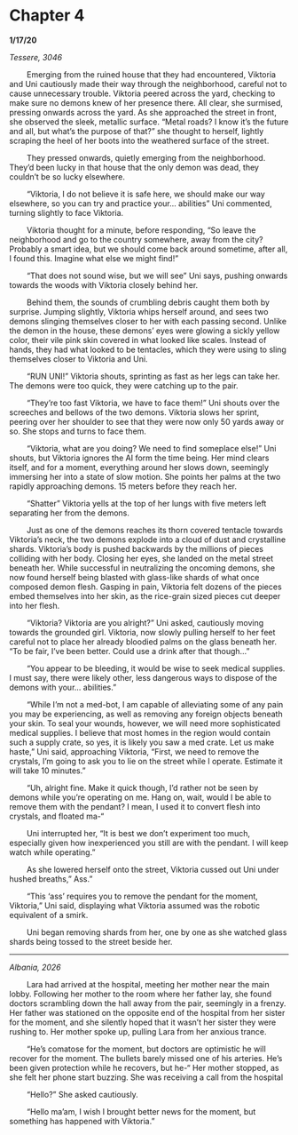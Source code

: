 

# Chapter 4

**1/17/20**

*Tessere, 3046*

&nbsp;&nbsp;&nbsp;&nbsp;&nbsp;&nbsp;&nbsp;&nbsp;Emerging from the ruined house that they had encountered, Viktoria and Uni cautiously made their way through the neighborhood, careful not to cause unnecessary trouble. Viktoria peered across the yard, checking to make sure no demons knew of her presence there. All clear, she surmised, pressing onwards across the yard. As she approached the street in front, she observed the sleek, metallic surface. “Metal roads? I know it’s the future and all, but what’s the purpose of that?” she thought to herself, lightly scraping the heel of her boots into the weathered surface of the street.

&nbsp;&nbsp;&nbsp;&nbsp;&nbsp;&nbsp;&nbsp;&nbsp;They pressed onwards, quietly emerging from the neighborhood. They’d been lucky in that house that the only demon was dead, they couldn’t be so lucky elsewhere.

&nbsp;&nbsp;&nbsp;&nbsp;&nbsp;&nbsp;&nbsp;&nbsp;“Viktoria, I do not believe it is safe here, we should make our way elsewhere, so you can try and practice your… abilities” Uni commented, turning slightly to face Viktoria.

&nbsp;&nbsp;&nbsp;&nbsp;&nbsp;&nbsp;&nbsp;&nbsp;Viktoria thought for a minute, before responding, “So leave the neighborhood and go to the country somewhere, away from the city? Probably a smart idea, but we should come back around sometime, after all, I found this. Imagine what else we might find!”

&nbsp;&nbsp;&nbsp;&nbsp;&nbsp;&nbsp;&nbsp;&nbsp;“That does not sound wise, but we will see” Uni says, pushing onwards towards the woods with Viktoria closely behind her.

&nbsp;&nbsp;&nbsp;&nbsp;&nbsp;&nbsp;&nbsp;&nbsp;Behind them, the sounds of crumbling debris caught them both by surprise. Jumping slightly, Viktoria whips herself around, and sees two demons slinging themselves closer to her with each passing second. Unlike the demon in the house, these demons’ eyes were glowing a sickly yellow color, their vile pink skin covered in what looked like scales. Instead of hands, they had what looked to be tentacles, which they were using to sling themselves closer to Viktoria and Uni.

&nbsp;&nbsp;&nbsp;&nbsp;&nbsp;&nbsp;&nbsp;&nbsp;“RUN UNI!” Viktoria shouts, sprinting as fast as her legs can take her. The demons were too quick, they were catching up to the pair.

&nbsp;&nbsp;&nbsp;&nbsp;&nbsp;&nbsp;&nbsp;&nbsp;“They’re too fast Viktoria, we have to face them!” Uni shouts over the screeches and bellows of the two demons. Viktoria slows her sprint, peering over her shoulder to see that they were now only 50 yards away or so. She stops and turns to face them.

&nbsp;&nbsp;&nbsp;&nbsp;&nbsp;&nbsp;&nbsp;&nbsp;“Viktoria, what are you doing? We need to find someplace else!” Uni shouts, but Viktoria ignores the AI form the time being. Her mind clears itself, and for a moment, everything around her slows down, seemingly immersing her into a state of slow motion. She points her palms at the two rapidly approaching demons. 15 meters before they reach her.

&nbsp;&nbsp;&nbsp;&nbsp;&nbsp;&nbsp;&nbsp;&nbsp;“Shatter” Viktoria yells at the top of her lungs with five meters left separating her from the demons.

&nbsp;&nbsp;&nbsp;&nbsp;&nbsp;&nbsp;&nbsp;&nbsp;Just as one of the demons reaches its thorn covered tentacle towards Viktoria’s neck, the two demons explode into a cloud of dust and crystalline shards. Viktoria’s body is pushed backwards by the millions of pieces colliding with her body. Closing her eyes, she landed on the metal street beneath her. While successful in neutralizing the oncoming demons, she now found herself being blasted with glass-like shards of what once composed demon flesh. Gasping in pain, Viktoria felt dozens of the pieces embed themselves into her skin, as the rice-grain sized pieces cut deeper into her flesh.

&nbsp;&nbsp;&nbsp;&nbsp;&nbsp;&nbsp;&nbsp;&nbsp;“Viktoria? Viktoria are you alright?” Uni asked, cautiously moving towards the grounded girl. Viktoria, now slowly pulling herself to her feet careful not to place her already bloodied palms on the glass beneath her. “To be fair, I’ve been better. Could use a drink after that though…”

&nbsp;&nbsp;&nbsp;&nbsp;&nbsp;&nbsp;&nbsp;&nbsp;“You appear to be bleeding, it would be wise to seek medical supplies. I must say, there were likely other, less dangerous ways to dispose of the demons with your… abilities.”

&nbsp;&nbsp;&nbsp;&nbsp;&nbsp;&nbsp;&nbsp;&nbsp;“While I’m not a med-bot, I am capable of alleviating some of any pain you may be experiencing, as well as removing any foreign objects beneath your skin. To seal your wounds, however, we will need more sophisticated medical supplies. I believe that most homes in the region would contain such a supply crate, so yes, it is likely you saw a med crate. Let us make haste,” Uni said, approaching Viktoria, “First, we need to remove the crystals, I’m going to ask you to lie on the street while I operate. Estimate it will take 10 minutes.”

&nbsp;&nbsp;&nbsp;&nbsp;&nbsp;&nbsp;&nbsp;&nbsp;“Uh, alright fine. Make it quick though, I’d rather not be seen by demons while you’re operating on me. Hang on, wait, would I be able to remove them with the pendant? I mean, I used it to convert flesh into crystals, and floated ma-“

&nbsp;&nbsp;&nbsp;&nbsp;&nbsp;&nbsp;&nbsp;&nbsp;Uni interrupted her, “It is best we don’t experiment too much, especially given how inexperienced you still are with the pendant. I will keep watch while operating.”

&nbsp;&nbsp;&nbsp;&nbsp;&nbsp;&nbsp;&nbsp;&nbsp;As she lowered herself onto the street, Viktoria cussed out Uni under hushed breaths,” Ass.”

&nbsp;&nbsp;&nbsp;&nbsp;&nbsp;&nbsp;&nbsp;&nbsp;“This ‘ass’ requires you to remove the pendant for the moment, Viktoria,” Uni said, displaying what Viktoria assumed was the robotic equivalent of a smirk.

&nbsp;&nbsp;&nbsp;&nbsp;&nbsp;&nbsp;&nbsp;&nbsp;Uni began removing shards from her, one by one as she watched glass shards being tossed to the street beside her.

-----

*Albania, 2026*

&nbsp;&nbsp;&nbsp;&nbsp;&nbsp;&nbsp;&nbsp;&nbsp;Lara had arrived at the hospital, meeting her mother near the main lobby. Following her mother to the room where her father lay, she found doctors scrambling down the hall away from the pair, seemingly in a frenzy. Her father was stationed on the opposite end of the hospital from her sister for the moment, and she silently hoped that it wasn’t her sister they were rushing to. Her mother spoke up, pulling Lara from her anxious trance.

&nbsp;&nbsp;&nbsp;&nbsp;&nbsp;&nbsp;&nbsp;&nbsp;“He’s comatose for the moment, but doctors are optimistic he will recover for the moment. The bullets barely missed one of his arteries. He’s been given protection while he recovers, but he-“ Her mother stopped, as she felt her phone start buzzing. She was receiving a call from the hospital

&nbsp;&nbsp;&nbsp;&nbsp;&nbsp;&nbsp;&nbsp;&nbsp;“Hello?” She asked cautiously.

&nbsp;&nbsp;&nbsp;&nbsp;&nbsp;&nbsp;&nbsp;&nbsp;“Hello ma’am, I wish I brought better news for the moment, but something has happened with Viktoria.”
